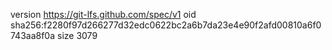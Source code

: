 version https://git-lfs.github.com/spec/v1
oid sha256:f2280f97d266277d32edc0622bc2a6b7da23e4e90f2afd00810a6f0743aa8f0a
size 3079
